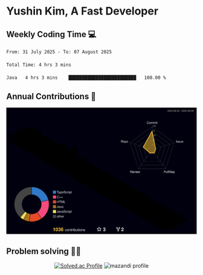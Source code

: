 # Yushin Kim, A Fast Developer

## Weekly Coding Time 💻

<!--START_SECTION:waka-->

```txt
From: 31 July 2025 - To: 07 August 2025

Total Time: 4 hrs 3 mins

Java   4 hrs 3 mins    █████████████████████████   100.00 %
```

<!--END_SECTION:waka-->

## Annual Contributions 🏃

![](./profile-3d-contrib/profile-night-rainbow.svg)

## Problem solving 👨‍💻

<div align="center">

[![Solved.ac Profile](http://mazassumnida.wtf/api/v2/generate_badge?boj=kys010306)](https://solved.ac/kys010306)
![mazandi profile](http://mazandi.herokuapp.com/api?handle=kys010306&theme=dark)

</div>
